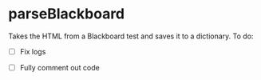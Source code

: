 # parseBlackboard

Takes the HTML from a Blackboard test and saves it to a dictionary.
To do:

- [ ] Fix logs

- [ ] Fully comment out code
